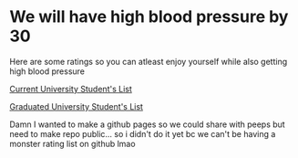 # **We will have high blood pressure by 30**
Here are some ratings so you can atleast enjoy yourself while also getting high blood pressure

[Current University Student's List](davids-list.md)

[Graduated University Student's List](williams-list.md)

Damn I wanted to make a github pages so we could share with peeps but need to make repo public... 
  so i didn't do it yet bc we can't be having a monster rating list on github lmao
